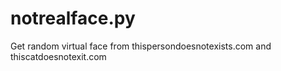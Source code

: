 # notrealface.py
Get random virtual face from thispersondoesnotexists.com and thiscatdoesnotexit.com
